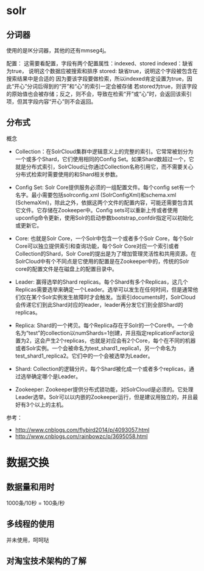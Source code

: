 # solr

## 分词器
使用的是IK分词器，其他的还有mmseg4j。

配置：
这需要看配置，字段有两个配置属性：indexed、stored
indexed：缺省为true， 说明这个数据应被搜索和排序
stored:    缺省true，说明这个字段被包含在搜索结果中是合适的
因为要该字段要做检索，所以indexed肯定设置为true，因此“开心”分词后得到的“开”和“心”的索引一定会被存储
若stored为true，则该字段的原始值也会被存储；反之，则不会，导致在检索“开”或“心”时，会返回该索引项，但其字段内容“开心”则不会返回。

## 分布式

概念

* Collection：在SolrCloud集群中逻辑意义上的完整的索引。它常常被划分为一个或多个Shard，它们使用相同的Config Set。如果Shard数超过一个，它就是分布式索引，SolrCloud让你通过Collection名称引用它，而不需要关心分布式检索时需要使用的和Shard相关参数。

* Config Set: Solr Core提供服务必须的一组配置文件。每个config set有一个名字。最小需要包括solrconfig.xml (SolrConfigXml)和schema.xml (SchemaXml)，除此之外，依据这两个文件的配置内容，可能还需要包含其它文件。它存储在Zookeeper中。Config sets可以重新上传或者使用upconfig命令更新，使用Solr的启动参数bootstrap_confdir指定可以初始化或更新它。

* Core: 也就是Solr Core，一个Solr中包含一个或者多个Solr Core，每个Solr Core可以独立提供索引和查询功能，每个Solr Core对应一个索引或者Collection的Shard，Solr Core的提出是为了增加管理灵活性和共用资源。在SolrCloud中有个不同点是它使用的配置是在Zookeeper中的，传统的Solr core的配置文件是在磁盘上的配置目录中。

* Leader: 赢得选举的Shard replicas。每个Shard有多个Replicas，这几个Replicas需要选举来确定一个Leader。选举可以发生在任何时间，但是通常他们仅在某个Solr实例发生故障时才会触发。当索引documents时，SolrCloud会传递它们到此Shard对应的leader，leader再分发它们到全部Shard的replicas。

* Replica: Shard的一个拷贝。每个Replica存在于Solr的一个Core中。一个命名为“test”的collection以numShards=1创建，并且指定replicationFactor设置为2，这会产生2个replicas，也就是对应会有2个Core，每个在不同的机器或者Solr实例。一个会被命名为test_shard1_replica1，另一个命名为test_shard1_replica2。它们中的一个会被选举为Leader。

* Shard: Collection的逻辑分片。每个Shard被化成一个或者多个replicas，通过选举确定哪个是Leader。

* Zookeeper: Zookeeper提供分布式锁功能，对SolrCloud是必须的。它处理Leader选举。Solr可以以内嵌的Zookeeper运行，但是建议用独立的，并且最好有3个以上的主机。

参考：
* http://www.cnblogs.com/flybird2014/p/4093057.html
* http://www.cnblogs.com/rainbowzc/p/3695058.html

# 数据交换

## 数据量和用时
1000条/10秒 = 100条/秒

## 多线程的使用
并未使用，呵呵哒

## 对淘宝技术架构的了解








































